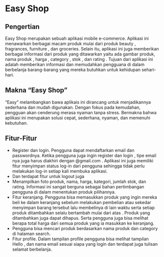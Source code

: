 # Easy Shop

## Pengertian

Easy Shop merupakan sebuah aplikasi mobile e-commerce. Aplikasi ini menawarkan berbagai macam produk mulai dari produk beauty , fragrances, furniture , dan groceries. Selain itu, aplikasi ini juga memberikan berbagai informasi dari produk yang ditawarkan yaitu ada gambar produk,  nama produk  , harga , category , stok , dan rating . Tujuan dari aplikasi ini adalah memberikan informasi dan memudahkan pengguana di dalam berbelanja barang-barang yang mereka butuhkan untuk kehidupan sehari-hari.

## Makna “Easy Shop”

“Easy” melambangkan bawa aplikais ini dirancang untuk menjadikannya sederhana dan mudah digunakan. Dengan fokus pada kemudahan, pengguan akan cenderung merasa nyaman tanpa stress. Bermakna bahwa aplikasi ini merupakan solusi cepat, sederhana, nyaman, dan memenuhi kebutuhan.

## Fitur-Fitur

-	Register dan login. Pengguna dapat mendaftarkan email dan passwordnya. Ketika pengguna juga ingin register dan login , tipe email nya juga harus diakhiri dengan @gmail.com . Aplikasi ini juga memiliki fitur menyimpan status log-in dari pengguna sehingga tidak perlu melakukan log-in setiap kali membuka aplikasi.
-	Dan terdapat fitur untuk logout juga 
-	Menampilkan foto produk, nama, harga, kategori, jumlah stok, dan rating. Informasi ini sangat berguna sebagai bahan pertimbangan pengguna di dalam menentukan produk pilihannya.
-	Fitur keranjang. Pengguna bisa memasukkan produk yang ingin mereka beli ke dalam keranjang sebelum melakukan pembelian atau sekedar menyimpan barang tersebut lalu membelinya di lain waktu serta setiap produk ditambahkan selalu bertambah mulai dari atas . Produk yang ditambahkan juga dapat dihapus. Serta pengguna juga bisa melihat berapa total harga dari semua produk yang ia masukkan ke keranjang.
-	Pengguna bisa mencari produk berdasarkan nama produk dan category di halaman search.
-	Fitur profile. Dalam tampilan profile pengguna bisa melihat tampilan Hello , dan nama email sesuai siapa yang login dan terdapat juga tulisan selamat berbelanja.



